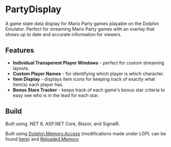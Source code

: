 ﻿# PartyDisplay

A game state data display for Mario Party games playable on the Dolphin Emulator. Perfect for streaming Mario Party games with an overlay that shows up to date and accurate information for viewers.

## Features

* **Individual Transperent Player Windows** - perfect for custom streaming layouts.
* **Custom Player Names** - for identifying which player is which character.
* **Item Display** - displays item icons for keeping track of exactly what item(s) each player has.
* **Bonus Stars Tracker** - keeps track of each game's bonus star criteria to easy see who is in the lead for each star.

## Build

Built using .NET 8, ASP.NET Core, Blazor, and SignalR.

Built using [Dolphin.Memory.Access](https://github.com/Sewer56/Dolphin.Memory.Access) (modifications made under LGPL can be found [here](https://github.com/kpd328/Dolphin.Memory.Access)) and [Reloaded.Memory](https://github.com/Reloaded-Project/Reloaded.Memory)